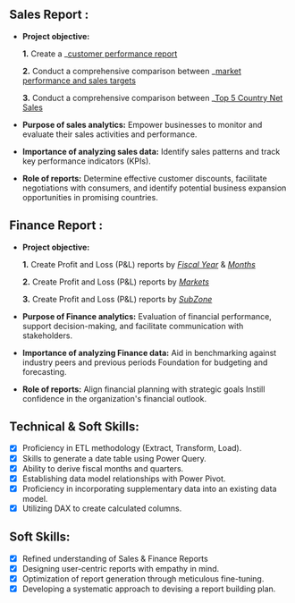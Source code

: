 ## Sales Report :


- **Project objective:** 

    **1.** Create a _[customer performance report](https://github.com/Gauravbhus007/EXCEL-SALES-ANALYSTICS/blob/main/Customer%20Report.pdf)

    **2.** Conduct a comprehensive comparison between _[market performance and sales targets](https://github.com/Gauravbhus007/EXCEL-SALES-ANALYSTICS/blob/main/Market%20Vs%20Target.pdf)
    
     **3.** Conduct a comprehensive comparison between _[Top 5 Country Net Sales](https://github.com/Gauravbhus007/EXCEL-SALES-ANALYSTICS/blob/main/Top%205%20Country%20Net%20sales.pdf)

- **Purpose of sales analytics:** Empower businesses to monitor and evaluate their sales activities and performance.

- **Importance of analyzing sales data:** Identify sales patterns and track key performance indicators (KPIs).

- **Role of reports:** Determine effective customer discounts, facilitate negotiations with consumers, and identify potential business expansion opportunities in promising countries.


## Finance Report :

- **Project objective:** 

    **1.** Create Profit and Loss (P&L) reports by _[Fiscal Year](https://github.com/Gauravbhus007/EXCEL-SALES-ANALYSTICS/blob/main/P%20%26%20L%20Statement%20Yearly.pdf)_ & _[Months](https://github.com/Gauravbhus007/EXCEL-SALES-ANALYSTICS/blob/main/P%26L%20Statement%20by%20Fiscal%20Year%20%26%20Monthly%20Report.pdf)_ 

   **2.** Create Profit and Loss (P&L) reports by _[Markets](https://github.com/Gauravbhus007/EXCEL-SALES-ANALYSTICS/blob/main/P%26L%20Statement%20by%20Market.pdf)_

  **3.** Create Profit and Loss (P&L) reports by _[SubZone](https://github.com/Gauravbhus007/EXCEL-SALES-ANALYSTICS/blob/main/Gross%20Margin%20By%20Sub%20Zone.pdf)_

- **Purpose of Finance analytics:** Evaluation of financial performance, support decision-making, and facilitate communication with stakeholders.

- **Importance of analyzing Finance data:** Aid in benchmarking against industry peers and previous periods Foundation for budgeting and forecasting.

- **Role of reports:** Align financial planning with strategic goals Instill confidence in the organization's financial outlook.


## Technical & Soft Skills:
- [x]	Proficiency in ETL methodology (Extract, Transform, Load).
- [x]	Skills to generate a date table using Power Query.
- [x]	Ability to derive fiscal months and quarters.
- [x]	Establishing data model relationships with Power Pivot.
- [x]	Proficiency in incorporating supplementary data into an existing data model.
- [x]	Utilizing DAX to create calculated columns.

## Soft Skills:
- [x]	Refined understanding of Sales & Finance Reports
- [x]	Designing user-centric reports with empathy in mind.
- [x]	Optimization of report generation through meticulous fine-tuning.
- [x]	Developing a systematic approach to devising a report building plan.
